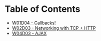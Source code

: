 # Table of Contents

* [W01D04 - Callbacks!](/w01d4_callbacks/)
* [W02D03 - Networking with TCP + HTTP](/w02d3_networking_with_tcp_and_http/)
* [W04D03 - AJAX](/w04d03)
